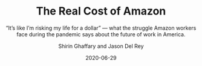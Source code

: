 ---
date: "2020-06-29"
title: "The Real Cost of Amazon"
subtitle: "“It’s like I’m risking my life for a dollar” — what the struggle Amazon workers face during the pandemic says about the future of work in America."
link: "https://www.vox.com/recode/2020/6/29/21303643/amazon-coronavirus-warehouse-workers-protest-jeff-bezos-chris-smalls-boycott-pandemic"
author: "Shirin Ghaffary and Jason Del Rey"
publication: "Recode"
category: "Culture"
subcategory: ""
readingtime: "30"
---